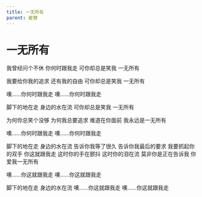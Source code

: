 ```yaml
---
title: 一无所有
parent: 崔健
---
```


# 一无所有

我曾经问个不休
你何时跟我走
可你却总是笑我
一无所有

我要给你我的追求
还有我的自由
可你却总是笑我
一无所有

噢……你何时跟我走
噢……你何时跟我走

脚下的地在走
身边的水在流
可你却总是笑我
一无所有

为何你总笑个没够
为何我总要追求
难道在你面前
我永远是一无所有

噢……你何时跟我走
噢……你何时跟我走

脚下的地在走
身边的水在流
告诉你我等了很久
告诉你我最后的要求
我要抓起你的双手
你这就跟我走
这时你的手在颤抖
这时你的泪在流
莫非你是正在告诉我
你爱我一无所有

噢……你这就跟我走
噢……你这就跟我走

脚下的地在走
身边的水在流
噢……你这就跟我走
噢……你这就跟我走